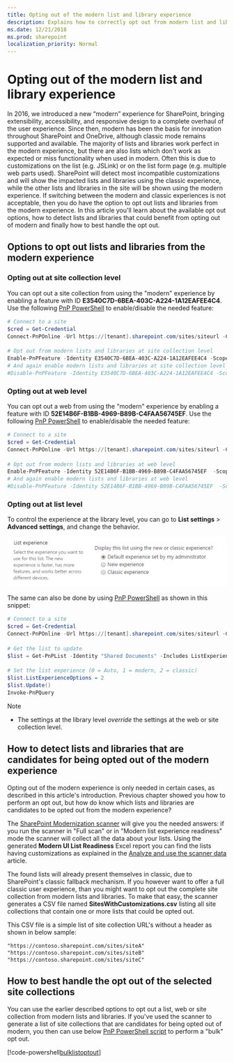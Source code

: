 ```yaml
---
title: Opting out of the modern list and library experience 
description: Explains how to correctly opt out from modern list and libraries
ms.date: 12/21/2018
ms.prod: sharepoint
localization_priority: Normal
---
```


# Opting out of the modern list and library experience

In 2016, we introduced a new “modern” experience for SharePoint, bringing extensibility, accessibility, and responsive design to a complete overhaul of the user experience. Since then, modern has been the basis for innovation throughout SharePoint and OneDrive, although classic mode remains supported and available. The majority of lists and libraries work perfect in the modern experience, but there are also lists which don't work as expected or miss functionality when used in modern. Often this is due to customizations on the list (e.g. JSLink) or on the list form page (e.g. multiple web parts used). SharePoint will detect most incompatible customizations and will show the impacted lists and libraries using the classic experience, while the other lists and libraries in the site will be shown using the modern experience. If switching between the modern and classic experiences is not acceptable, then you do have the option to opt out lists and libraries from the modern experience. In this article you'll learn about the available opt out options, how to detect lists and libraries that could benefit from opting out of modern and finally how to best handle the opt out.

## Options to opt out lists and libraries from the modern experience

### Opting out at site collection level

You can opt out a site collection from using the "modern" experience by enabling a feature with ID **E3540C7D-6BEA-403C-A224-1A12EAFEE4C4**. Use the following [PnP PowerShell](https://aka.ms/sppnp-powershell) to enable/disable the needed feature:

```powershell
# Connect to a site
$cred = Get-Credential
Connect-PnPOnline -Url https://[tenant].sharepoint.com/sites/siteurl -Credentials $cred

# Opt out from modern lists and libraries at site collection level
Enable-PnPFeature -Identity E3540C7D-6BEA-403C-A224-1A12EAFEE4C4 -Scope Site
# And again enable modern lists and libraries at site collection level
#Disable-PnPFeature -Identity E3540C7D-6BEA-403C-A224-1A12EAFEE4C4 -Scope Site
```

### Opting out at web level

You can opt out a web from using the "modern" experience by enabling a feature with ID **52E14B6F-B1BB-4969-B89B-C4FAA56745EF**. Use the following [PnP PowerShell](https://aka.ms/sppnp-powershell) to enable/disable the needed feature:

```powershell
# Connect to a site
$cred = Get-Credential
Connect-PnPOnline -Url https://[tenant].sharepoint.com/sites/siteurl -Credentials $cred

# Opt out from modern lists and libraries at web level
Enable-PnPFeature -Identity 52E14B6F-B1BB-4969-B89B-C4FAA56745EF  -Scope Web
# And again enable modern lists and libraries at web level
#Disable-PnPFeature -Identity 52E14B6F-B1BB-4969-B89B-C4FAA56745EF  -Scope Web
```

### Opting out at list level

To control the experience at the library level, you can go to **List settings** > **Advanced settings**, and change the behavior.

![List experience configuration](media/modernize/list-experience-setting.png)

The same can also be done by using [PnP PowerShell](https://aka.ms/sppnp-powershell) as shown in this snippet:

```powershell
# Connect to a site
$cred = Get-Credential
Connect-PnPOnline -Url https://[tenant].sharepoint.com/sites/siteurl -Credentials $cred

# Get the list to update
$list = Get-PnPList -Identity "Shared Documents" -Includes ListExperienceOptions

# Set the list experience (0 = Auto, 1 = modern, 2 = classic)
$list.ListExperienceOptions = 2
$list.Update()
Invoke-PnPQuery
```

> [!NOTE]
> - The settings at the library level *override* the settings at the web or site collection level.

## How to detect lists and libraries that are candidates for being opted out of the modern experience

Opting out of the modern experience is only needed in certain cases, as described in this article's introduction. Previous chapter showed you how to perform an opt out, but how do know which lists and libraries are candidates to be opted out from the modern experience?

The [SharePoint Modernization scanner](https://aka.ms/sppnp-modernizationscanner) will give you the needed answers: if you run the scanner in "Full scan" or in "Modern list experience readiness" mode the scanner will collect all the data about your lists. Using the generated **Modern UI List Readiness** Excel report you can find the lists having customizations as explained in the [Analyze and use the scanner data](modernize-userinterface-lists-and-libraries-scanner.md) article.

The found lists will already present themselves in classic, due to SharePoint's classic fallback mechanism. If you however want to offer a full classic user experience, than you might want to opt out the complete site collection from modern lists and libraries. To make that easy, the scanner generates a CSV file named **SitesWithCustomizations.csv** listing all site collections that contain one or more lists that could be opted out.

This CSV file is a simple list of site collection URL's without a header as shown in below sample:

```CSV
"https://contoso.sharepoint.com/sites/siteA"
"https://contoso.sharepoint.com/sites/siteB"
"https://contoso.sharepoint.com/sites/siteC"
```

## How to best handle the opt out of the selected site collections

You can use the earlier described options to opt out a list, web or site collection from modern lists and libraries. If you've used the scanner to generate a list of site collections that are candidates for being opted out of modern, you then can use below [PnP PowerShell script](https://github.com/SharePoint/sp-dev-modernization/tree/master/Scripts/ListsAndLibraries) to perform a "bulk" opt out.

[!code-powershell[bulklistoptout](../../sp-dev-modernization/Scripts/ListsAndLibraries/SetModernListUsage.ps1 "Bulk site opt out of modern lists and libraries")]
